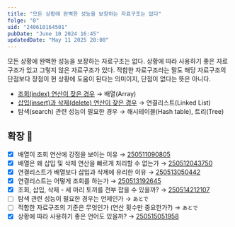 ```yaml
---
title: "모든 상황에 완벽한 성능을 보장하는 자료구조는 없다"
folge: "0"
uid: "240610164501"
pubDate: "June 10 2024 16:45"
updatedDate: "May 11 2025 20:00"
---
```


모든 상황에 완벽한 성능을 보장하는 자료구조는 없다. 상황에 따라 사용하기 좋은 자료구조가 있고 그렇지 않은 자료구조가 있다. 적합한 자료구조라는 말도 해당 자료구조의 단점보다 장점이 현 상황에 도움이 된다는 의미이지, 단점이 없다는 뜻은 아니다.

- [조회(index) 연산이 잦은 경우](/note/250511090805) → 배열(Array)
- [삽입(insert)과 삭제(delete) 연산이 잦은 경우](/note/250513050442) → 연결리스트(Linked List)
- 탐색(search) 관련 성능이 필요한 경우 → 해시테이블(Hash table), 트리(Tree)

## 확장 🌱

- [x] 배열이 조회 연산에 강점을 보이는 이유 → [250511090805](/note/250511090805)
- [x] 배열은 왜 삽입 및 삭제 연산을 빠르게 처리할 수 없는가 → [250512043750](/note/250512043750)
- [x] 연결리스트가 배열보다 삽입과 삭제에 유리한 이유 → [250513050442](/note/250513050442)
- [x] 연결리스트는 어떻게 조회를 하는가 → [250513192645](/note/250513192645)
- [x] 조회, 삽입, 삭제 - 세 마리 토끼를 전부 잡을 수 있을까? → [250514212107](/note/250514212107)
- [ ] 탐색 관련 성능이 필요한 경우는 언제인가 → `あとで`
- [ ] 적합한 자료구조의 기준은 무엇인가 (연산 횟수만 중요한가?) → `あとで`
- [x] 상황에 따라 사용하기 좋은 언어도 있을까? → [250515051958](/note/250515051958)